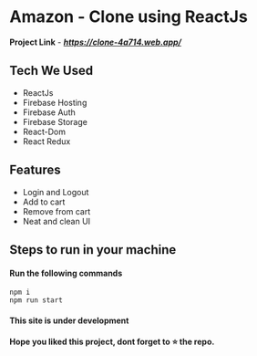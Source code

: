 # Amazon - Clone using ReactJs

**Project Link** - ***https://clone-4a714.web.app/***

## Tech We Used

- ReactJs
- Firebase Hosting
- Firebase Auth
- Firebase Storage
- React-Dom
- React Redux

## Features

- Login and Logout
- Add to cart
- Remove from cart
- Neat and clean UI

## Steps to run in your machine

#### Run the following commands
```
npm i
npm run start
```


#### This site is under development ####

#### Hope you liked this project, dont forget to ⭐ the repo.
